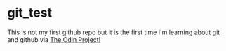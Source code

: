 # git_test
This is not my first github repo but it is the first time I'm learning about git and github via [The Odin Project!][def]

[def]: https://www.theodinproject.com